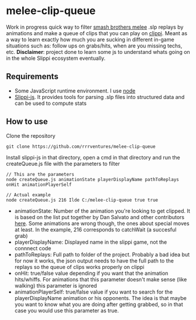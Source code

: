 # melee-clip-queue

Work in progress quick way to filter [smash brothers melee](https://en.wikipedia.org/wiki/Super_Smash_Bros._Melee) .slp replays by animations and make a queue of clips that you can play on [clippi](https://github.com/vinceau/project-clippi). Meant as a way to learn exactly how much you are sucking in different in-game situations such as: follow ups on grabs/hits, when are you missing techs, etc. **Disclaimer**: project done to learn some js to understand whats going on in the whole Slippi ecosystem eventually. 


## Requirements 

- Some JavaScript runtime environment. I use [node](https://nodejs.org/)
- [Slippi-js](https://github.com/project-slippi/slippi-js). It provides tools for parsing .slp files into structured data and can be used to compute stats

## How to use

Clone the repository

```
git clone https://github.com/rrrventures/melee-clip-queue
```

Install slippi-js in that directory, open a cmd in that directory and run the createQueue.js file with the parameters to filter

```
// This are the parameters
node createQueue.js animationState playerDisplayName pathToReplays onHit animationPlayerSelf

// Actual example
node createQueue.js 216 Ilde C:/melee-clip-queue true true
```
- animationState: Number of the animation you're looking to get clipped. It is based on the list put together by Dan Salvato and other contributors [here](https://docs.google.com/spreadsheets/d/1JX2w-r2fuvWuNgGb6D3Cs4wHQKLFegZe2jhbBuIhCG8/preview#gid=13). Some animations are wrong though, the ones about special moves at least. In the example, 216 corresponds to catchWait (a succesful grab)
- playerDisplayName: Displayed name in the slippi game, not the connnect code
- pathToReplays: Full path to folder of the project. Probably a bad idea but for now it works, the json output needs to have the full path to the replays so the queue of clips works properly on clippi
- onHit: true/false value depending if you want that the animation hits/whiffs. For animations that this parameter doesn't make sense (like walking) this parameter is ignored
- animationPlayerSelf: true/false value if you want to search for the playerDisplayName animation or his opponents. The idea is that maybe you want to know what you are doing after getting grabbed, so in that case you would use this parameter as true.

